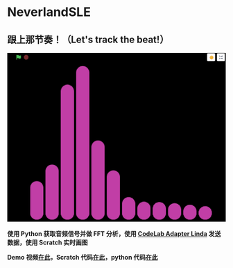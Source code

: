 # **NeverlandSLE**

## **跟上那节奏！（Let's track the beat!）**


![Scratch 实时绘制音乐频谱](img/livespectrum.png)


**使用 Python 获取音频信号并做 FFT 分析，使用 [CodeLab Adapter Linda](https://adapter.codelab.club/user_guide/Linda/) 发送数据，使用 Scratch 实时画图**

**Demo 视频[在此](video/livespectrum.mp4)，Scratch 代码[在此](https://create.codelab.club/projects/9478/)，python 代码[在此](AA_realtime_audiofft.ipynb)**


<!--
## **跟上那节奏！（Let's track the beat! ）**

这个根目录内的所有内容都始自对音乐 **节拍（beat）** 的分析，通过分析 beat，拿到时间序列，将灯光的开关、闪烁或颜色变化映射上去，与音乐形成呼应；或是在 Scratch 中作图，同理映射，做出视听协同的效果。这部分已做出一些 Demo，待整理。

当下还有几个方向待做：

+ 对音频信号更精细的分析，如区分不同频率、筛出重拍等

+ 对音频信号的实时分析（real-time），目前都还是预先分析本地音乐

+ 音乐服务器

+ 在 Scratch 中做视觉效果，再看看 python，或许也可以

+ 目前尝试过的智能灯（yeelight、philips、ws2812），似乎都很难准确跟上 librosa 生成的基础节拍时间序列，可以佛系跟或是间隔跟拍，之后可以再看看专业的舞台灯光

+ 以上这些看最后能不能整合到树莓派中


### **Demo 1: 我的 ❤️ 节奏**
[![Binder](https://mybinder.org/badge_logo.svg)](https://mybinder.org/v2/gh/snownstone/tryagain/HEAD)

已完成，具体见 [mybpm100.ipynb](./mybpm100.ipynb)，也支持在 binder 云服务器上[直接运行](https://mybinder.org/v2/gh/snownstone/tryagain/HEAD)。

## **关于网上如何示人**

基于 jupyterlab 本身的 Markdown 和 Pyhon code，转成 HTML 渲染，最终形式参考[这里](https://musicinformationretrieval.com/)，此目录内已生成 Demo 1 的 HTML。


眼看 Demo 1 装了如此多的依赖，他人复现可能会有各种问题，所以想把整个环境放在云上，他人可以直接运行并修改，有需要了再在本地操作。所以对 Demo 1 使用了 binder，但也有不少问题：

+ 对远程服务器的控制有限，很多东西实现起来很麻烦，只是 Demo 1 就花了非常大的力气（当然可能是因为陌生还有技术能力决定的）

+ 运行不稳定，中途会断掉与 kernel 的连接，且不能恢复

+ 没有测试是否需要翻墙使用，如需翻墙也会是问题


## 补充问题

+ 根目录内文件的归纳整理

-->